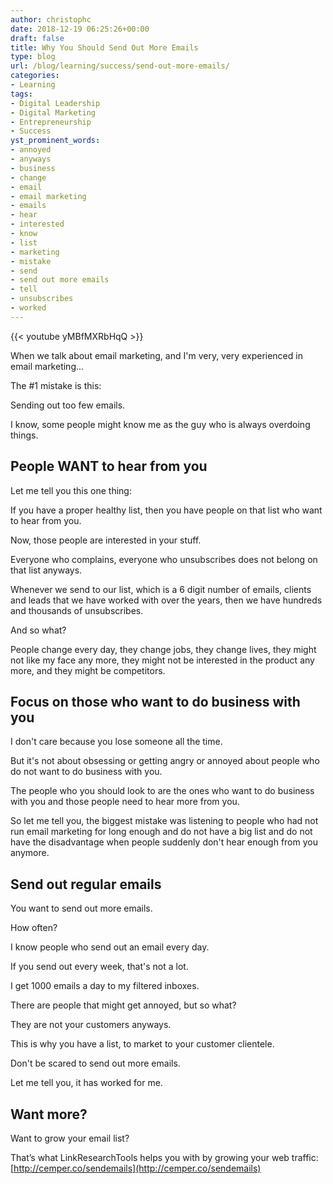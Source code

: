 ```yaml
---
author: christophc
date: 2018-12-19 06:25:26+00:00
draft: false
title: Why You Should Send Out More Emails
type: blog
url: /blog/learning/success/send-out-more-emails/
categories:
- Learning
tags:
- Digital Leadership
- Digital Marketing
- Entrepreneurship
- Success
yst_prominent_words:
- annoyed
- anyways
- business
- change
- email
- email marketing
- emails
- hear
- interested
- know
- list
- marketing
- mistake
- send
- send out more emails
- tell
- unsubscribes
- worked
---
```


{{< youtube yMBfMXRbHqQ >}}

When we talk about email marketing, and I'm very, very experienced in email marketing...

The #1 mistake is this:

Sending out too few emails.

I know, some people might know me as the guy who is always overdoing things.


## People WANT to hear from you


Let me tell you this one thing:

If you have a proper healthy list, then you have people on that list who want to hear from you.

Now, those people are interested in your stuff.

Everyone who complains, everyone who unsubscribes does not belong on that list anyways.

Whenever we send to our list, which is a 6 digit number of emails, clients and leads that we have worked with over the years, then we have hundreds and thousands of unsubscribes.

And so what?

People change every day, they change jobs, they change lives, they might not like my face any more, they might not be interested in the product any more, and they might be competitors.


## Focus on those who want to do business with you


I don't care because you lose someone all the time.

But it's not about obsessing or getting angry or annoyed about people who do not want to do business with you.

The people who you should look to are the ones who want to do business with you and those people need to hear more from you.

So let me tell you, the biggest mistake was listening to people who had not run email marketing for long enough and do not have a big list and do not have the disadvantage when people suddenly don't hear enough from you anymore.


## Send out regular emails


You want to send out more emails.

How often?

I know people who send out an email every day.

If you send out every week, that's not a lot.

I get 1000 emails a day to my filtered inboxes.

There are people that might get annoyed, but so what?

They are not your customers anyways.

This is why you have a list, to market to your customer clientele.

Don't be scared to send out more emails.

Let me tell you, it has worked for me.


## Want more?


Want to grow your email list?

That’s what LinkResearchTools helps you with by growing your web traffic: [http://cemper.co/sendemails](http://cemper.co/sendemails)
